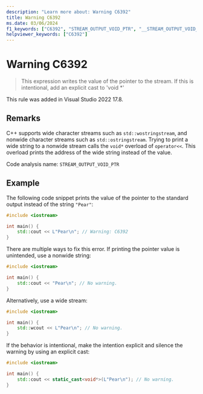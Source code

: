 ```yaml
---
description: "Learn more about: Warning C6392"
title: Warning C6392
ms.date: 03/06/2024
f1_keywords: ["C6392", "STREAM_OUTPUT_VOID_PTR", "__STREAM_OUTPUT_VOID_PTR"]
helpviewer_keywords: ["C6392"]
---
```

# Warning C6392

> This expression writes the value of the pointer to the stream. If this is intentional, add an explicit cast to 'void *'

This rule was added in Visual Studio 2022 17.8.

## Remarks

C++ supports wide character streams such as `std::wostringstream`, and nonwide character streams such as `std::ostringstream`. Trying to print a wide string to a nonwide stream calls the `void*` overload of `operator<<`. This overload prints the address of the wide string instead of the value.

Code analysis name: `STREAM_OUTPUT_VOID_PTR`

## Example

The following code snippet prints the value of the pointer to the standard output instead of the string `"Pear"`:

```cpp
#include <iostream>

int main() {
    std::cout << L"Pear\n"; // Warning: C6392
}
```

There are multiple ways to fix this error. If printing the pointer value is unintended, use a nonwide string:

```cpp
#include <iostream>

int main() {
    std::cout << "Pear\n"; // No warning.
}
```

Alternatively, use a wide stream:

```cpp
#include <iostream>

int main() {
    std::wcout << L"Pear\n"; // No warning.
}
```

If the behavior is intentional, make the intention explicit and silence the warning by using an explicit cast:

```cpp
#include <iostream>

int main() {
    std::cout << static_cast<void*>(L"Pear\n"); // No warning.
}
```
